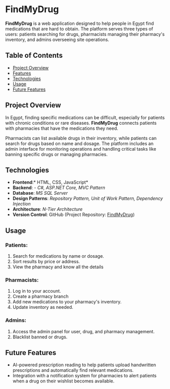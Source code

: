 # FindMyDrug

**FindMyDrug** is a web application designed to help people in Egypt find medications that are hard to obtain. The platform serves three types of users: patients searching for drugs, pharmacists managing their pharmacy's inventory, and admins overseeing site operations.

## Table of Contents
- [Project Overview](#project-overview)
- [Features](#features)
- [Technologies](#technologies)
- [Usage](#usage)
- [Future Features](#future-features)


## Project Overview

In Egypt, finding specific medications can be difficult, especially for patients with chronic conditions or rare diseases. **FindMyDrug** connects patients with pharmacies that have the medications they need.

Pharmacists can list available drugs in their inventory, while patients can search for drugs based on name and dosage. The platform includes an admin interface for monitoring operations and handling critical tasks like banning specific drugs or managing pharmacies.

## Technologies

- **Frontend**:* HTML, CSS, JavaScript*
- **Backend**: - *C#, ASP.NET Core, MVC Pattern*
- **Database**: *MS SQL Server*
- **Design Patterns**: *Repository Pattern, Unit of Work Pattern, Dependency Injection*
- **Architecture**: *N-Tier Architecture*
- **Version Control**: GitHub (Project Repository: [FindMyDrug](https://github.com/ahmedsamy56/FindMyDrug))

## Usage

### Patients:
1. Search for medications by name or dosage.
2. Sort results by price or address.
3. View the pharmacy and know all the details

### Pharmacists:
1. Log in to your account.
2. Create a pharmacy branch
3. Add new medications to your pharmacy's inventory.
4. Update inventory as needed.

### Admins:
1. Access the admin panel for user, drug, and pharmacy management.
2. Blacklist banned or drugs.

## Future Features
- AI-powered prescription reading to help patients upload handwritten prescriptions and automatically find relevant medications.
- Integration with a notification system for pharmacies to alert patients when a drug on their wishlist becomes available.

